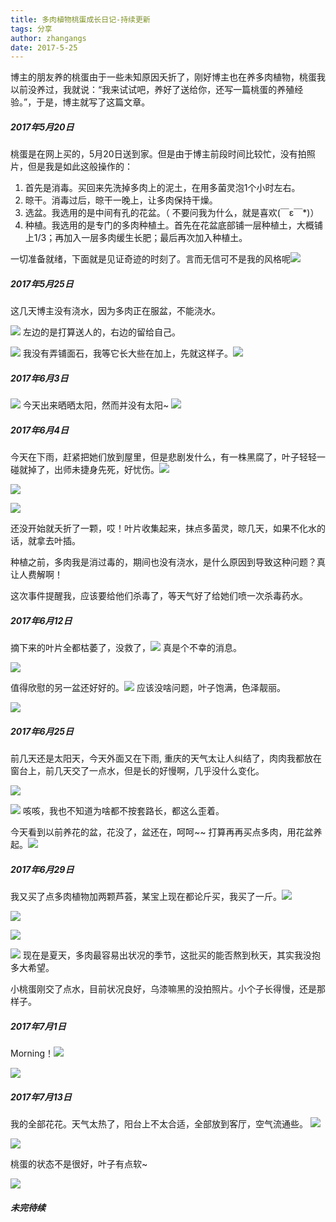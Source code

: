 ```yaml
---
title: 多肉植物桃蛋成长日记-持续更新
tags: 分享
author: zhangangs
date: 2017-5-25
---
```

博主的朋友养的桃蛋由于一些未知原因夭折了，刚好博主也在养多肉植物，桃蛋我以前没养过，我就说：“我来试试吧，养好了送给你，还写一篇桃蛋的养殖经验。”，于是，博主就写了这篇文章。

##### 2017年5月20日
桃蛋是在网上买的，5月20日送到家。但是由于博主前段时间比较忙，没有拍照片，但是我是如此这般操作的：
 1. 首先是消毒。买回来先洗掉多肉上的泥土，在用多菌灵泡1个小时左右。
 2. 晾干。消毒过后，晾干一晚上，让多肉保持干燥。
 4. 选盆。我选用的是中间有孔的花盆。（ 不要问我为什么，就是喜欢(￣ε￣*)）
 3. 种植。我选用的是专门的多肉种植土。首先在花盆底部铺一层种植土，大概铺上1/3；再加入一层多肉缓生长肥；最后再次加入种植土。

一切准备就绪，下面就是见证奇迹的时刻了。言而无信可不是我的风格呢![](https://tb2.bdstatic.com/tb/editor/images/tsj/t_0019.gif)
 
##### 2017年5月25日

这几天博主没有浇水，因为多肉正在服盆，不能浇水。

![](http://ys-j.ys168.com/615879121/jNkfous443N13855TOJ8/5-25-01.jpg)
左边的是打算送人的，右边的留给自己。

![](http://ys-j.ys168.com/615879121/jNkfous443N13855TOJJ/5-25-03.jpg)
我没有弄铺面石，我等它长大些在加上，先就这样子。![](https://tb2.bdstatic.com/tb/editor/images/tsj/t_0028.gif) 

##### 2017年6月3日

![](http://ys-j.ys168.com/615879122/q635J27734VNLGjNkfou/5-25-04.jpg)
今天出来晒晒太阳，然而并没有太阳~ ![](https://tb2.bdstatic.com/tb/editor/images/tsj/t_0032.gif)

##### 2017年6月4日

今天在下雨，赶紧把她们放到屋里，但是悲剧发什么，有一株黑腐了，叶子轻轻一碰就掉了，出师未捷身先死，好忧伤。![](https://tb2.bdstatic.com/tb/editor/images/face/i_f09.png) 

![](http://ys-j.ys168.com/615879122/q635J27734VNLHjNkfou/5-25-05.jpg)

![](http://ys-j.ys168.com/615879123/jNkfout551K66526UPHJ/5-25-06.jpg)

还没开始就夭折了一颗，哎！叶片收集起来，抹点多菌灵，晾几天，如果不化水的话，就拿去叶插。

种植之前，多肉我是消过毒的，期间也没有浇水，是什么原因到导致这种问题？真让人费解啊！

这次事件提醒我，应该要给他们杀毒了，等天气好了给她们喷一次杀毒药水。

##### 2017年6月12日
摘下来的叶片全都枯萎了，没救了，![](http://tb2.bdstatic.com/tb/editor/images/luoluobu/llb_028.gif) 真是个不幸的消息。

![](http://ys-j.ys168.com/615879123/jNkfout551K66526UPHK/5-25-07.jpg)

值得欣慰的另一盆还好好的。![](http://tb2.bdstatic.com/tb/editor/images/tsj/t_0035.gif) 应该没啥问题，叶子饱满，色泽靓丽。

![](http://ys-j.ys168.com/615879123/jNkfout551K66526UPHT/5-25-08.jpg)

##### 2017年6月25日
前几天还是太阳天，今天外面又在下雨, 重庆的天气太让人纠结了，肉肉我都放在窗台上，前几天交了一点水，但是长的好慢啊，几乎没什么变化。

![](http://ys-j.ys168.com/615879123/jNkfout551K66526UPI2/5-25-09.jpg)

![](http://ys-j.ys168.com/615879123/jNkfout551K66526UPI3/5-25-10.jpg)
咳咳，我也不知道为啥都不按套路长，都这么歪着。

今天看到以前养花的盆，花没了，盆还在，呵呵~~ 打算再再买点多肉，用花盆养起。![](https://tb2.bdstatic.com/tb/editor/images/luoluobu/llb_049.gif)

##### 2017年6月29日
我又买了点多肉植物加两颗芦荟，某宝上现在都论斤买，我买了一斤。![](http://tb2.bdstatic.com/tb/editor/images/tsj/t_0009.gif)

![](http://ys-j.ys168.com/615879124/r712O54445WLJ8jNkfou/5-25-11.jpg)

![](http://ys-j.ys168.com/615879124/r712O54445WLJ9jNkfou/5-25-12.jpg)

![](http://ys-j.ys168.com/615879125/jNkfouu326N33637SMNK/5-25-13.jpg)
现在是夏天，多肉最容易出状况的季节，这批买的能否熬到秋天，其实我没抱多大希望。

小桃蛋刚交了点水，目前状况良好，乌漆嘛黑的没拍照片。小个子长得慢，还是那样子。

##### 2017年7月1日
Morning！![](http://tb2.bdstatic.com/tb/editor/images/tsj/t_0037.gif)

![](http://ys-j.ys168.com/615879125/jNkfouu326N33637SMNL/5-25-14.jpg)

##### 2017年7月13日

我的全部花花。天气太热了，阳台上不太合适，全部放到客厅，空气流通些。
![](https://tb2.bdstatic.com/tb/editor/images/luoluobu/llb_021.gif)

![](http://ys-j.ys168.com/615879125/jNkfouu326N33637SMNM/5-25-15.jpg)

桃蛋的状态不是很好，叶子有点软~ 

![](http://ys-j.ys168.com/615879125/jNkfouu326N33637SMNN/5-25-16.jpg)

##### 未完待续